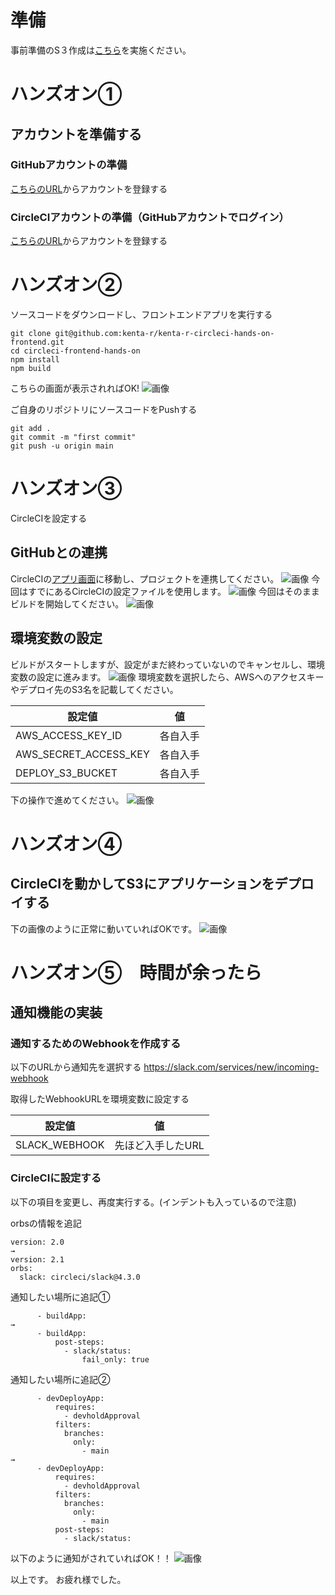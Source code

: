 
# 準備
事前準備のS３作成は[こちら](準備.md)を実施ください。

# ハンズオン①
## アカウントを準備する
### GitHubアカウントの準備
[こちらのURL](https://docs.github.com/ja/github/getting-started-with-github/signing-up-for-a-new-github-account)からアカウントを登録する
### CircleCIアカウントの準備（GitHubアカウントでログイン）
[こちらのURL](https://circleci.com/ja/integrations/github/)からアカウントを登録する

# ハンズオン②
ソースコードをダウンロードし、フロントエンドアプリを実行する
```
git clone git@github.com:kenta-r/kenta-r-circleci-hands-on-frontend.git
cd circleci-frontend-hands-on
npm install
npm build
```
こちらの画面が表示されればOK!
![画像](images/001.png)

ご自身のリポジトリにソースコードをPushする
```
git add .
git commit -m "first commit"
git push -u origin main
```


# ハンズオン③
CircleCIを設定する
## GitHubとの連携
CircleCIの[アプリ画面](https://circleci.com/)に移動し、プロジェクトを連携してください。
![画像](images/002.png)
今回はすでにあるCircleCIの設定ファイルを使用します。
![画像](images/003.png)
今回はそのままビルドを開始してください。
![画像](images/004.png)

## 環境変数の設定
ビルドがスタートしますが、設定がまだ終わっていないのでキャンセルし、環境変数の設定に進みます。
![画像](images/005.png)
環境変数を選択したら、AWSへのアクセスキーやデプロイ先のS3名を記載してください。

| 設定値 | 値 |
| -------- | -------- | 
| AWS_ACCESS_KEY_ID | 各自入手 | 
| AWS_SECRET_ACCESS_KEY | 各自入手 |
| DEPLOY_S3_BUCKET | 各自入手 |


下の操作で進めてください。
![画像](images/006.png)

# ハンズオン④
## CircleCIを動かしてS3にアプリケーションをデプロイする
下の画像のように正常に動いていればOKです。
![画像](images/007.png)

# ハンズオン⑤　時間が余ったら
## 通知機能の実装

### 通知するためのWebhookを作成する
以下のURLから通知先を選択する
https://slack.com/services/new/incoming-webhook

取得したWebhookURLを環境変数に設定する

| 設定値 | 値 |
| -------- | -------- | 
| SLACK_WEBHOOK | 先ほど入手したURL | 

### CircleCIに設定する
以下の項目を変更し、再度実行する。(インデントも入っているので注意)

orbsの情報を追記
```
version: 2.0
→
version: 2.1
orbs:
  slack: circleci/slack@4.3.0
```

通知したい場所に追記①
```
      - buildApp:
→
      - buildApp:
          post-steps:
            - slack/status:
                fail_only: true
```

通知したい場所に追記②
```
      - devDeployApp:
          requires:
            - devholdApproval
          filters:
            branches:
              only:
                - main
→
      - devDeployApp:
          requires:
            - devholdApproval
          filters:
            branches:
              only:
                - main
          post-steps:
            - slack/status:
```

以下のように通知がされていればOK！！
![画像](images/008.png)

以上です。
お疲れ様でした。
